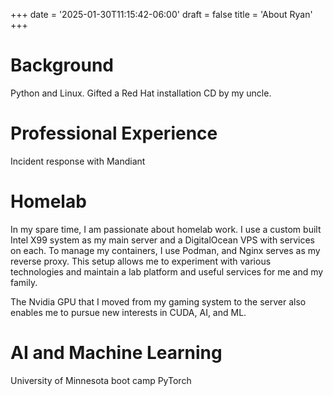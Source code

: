 +++
date = '2025-01-30T11:15:42-06:00'
draft = false
title = 'About Ryan'
+++

# Background

Python and Linux. Gifted a Red Hat installation CD by my uncle.

# Professional Experience

Incident response with Mandiant

# Homelab

In my spare time, I am passionate about homelab work. I use a custom built Intel X99 system as my main server and a DigitalOcean VPS with services on each. To manage my containers, I use Podman, and Nginx serves as my reverse proxy. This setup allows me to experiment with various technologies and maintain a lab platform and useful services for me and my family.

The Nvidia GPU that I moved from my gaming system to the server also enables me to pursue new interests in CUDA, AI, and ML.

# AI and Machine Learning

University of Minnesota boot camp
PyTorch
